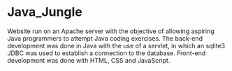 # Java_Jungle
Website run on an Apache server with the objective of allowing aspiring Java programmers to attempt Java coding exercises.
The back-end development was done in Java with the use of a servlet, in which an sqlite3 JDBC was used to establish a connection to the database. Front-end development was done with HTML, CSS and JavaScript.
